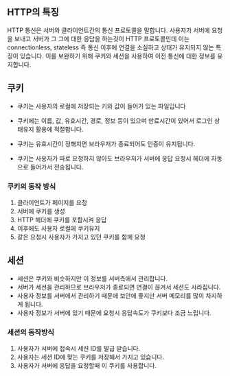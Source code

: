 ## HTTP의 특징

HTTP 통신은 서버와 클라이언트간의 통신 프로토콜을 말합니다. 사용자가 서버에 요청을 보내고 서버가 그 그에 대한 응답을 하는것이 HTTP 프로토콜인데 이는 connectionless, stateless 즉 통신 이후에 연결을 소실하고 상태가 유지되지 않는 특징이 있습니다. 이를 보완하기 위해 쿠키와 세션을 사용하여 이전 통신에 대한 정보를 유지합니다.

## 쿠키

- 쿠키는 사용자의 로컬에 저장되는 키와 값이 들어가 있는 파일입니다

- 쿠키에는 이름, 값, 유효시간, 경로, 정보 등이 있으며 만료시간이 있어서 로그인 상태유지 활용에 적절합니다.
- 쿠키는 유효시간이 정해지면 브라우저가 종료되어도 인증이 유지됩니다.
- 쿠키는 사용자가 따로 요청하지 않아도 브라우저가 서버에 응답 요청시 헤더에 자동으로 들어가서 전송됩니다.

### 쿠키의 동작 방식

1. 클라이언트가 페이지를 요청
2. 서버에 쿠키를 생성
3. HTTP 헤더에 쿠키를 포함시켜 응답
4. 이후에도 사용자 로컬에 쿠키유지
5. 같은 요청시 사용자가 가지고 있던 쿠키를 함께 요청

## 세션

- 세션은 쿠키와 비슷하지만 이 정보를 서버측에서 관리합니다.
- 서버가 세션을 관리하므로 브라우저가 종료되면 연결이 끊겨서 세션도 사라집니다.
- 사용자 정보를 서버에서 관리하기 때문에 보안에 좋지만 서버 메모리를 많이 차지하게 됩니다.
- 사용자 정보가 서버에 있기 때문에 요청시 응답속도가 쿠키보다 조금 느립니다.

### 세션의 동작방식

1. 사용자가 서버에 접속시 세션 ID를 발급 받습니다.
2. 사용자는 세션 ID에 맞는 쿠키를 저장해서 가지고 있습니다.
3. 사용자가 서버에 응답을 요청할때 이 쿠키를 사용합니다.
